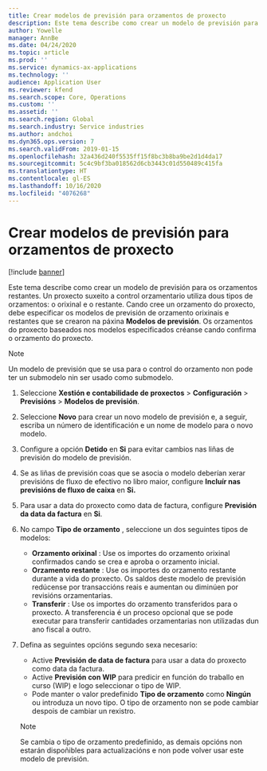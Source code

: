 ```yaml
---
title: Crear modelos de previsión para orzamentos de proxecto
description: Este tema describe como crear un modelo de previsión para os orzamentos restantes.
author: Yowelle
manager: AnnBe
ms.date: 04/24/2020
ms.topic: article
ms.prod: ''
ms.service: dynamics-ax-applications
ms.technology: ''
audience: Application User
ms.reviewer: kfend
ms.search.scope: Core, Operations
ms.custom: ''
ms.assetid: ''
ms.search.region: Global
ms.search.industry: Service industries
ms.author: andchoi
ms.dyn365.ops.version: 7
ms.search.validFrom: 2019-01-15
ms.openlocfilehash: 32a436d240f5535ff15f8bc3b8ba9be2d1d4da17
ms.sourcegitcommit: 5c4c9bf3ba018562d6cb3443c01d550489c415fa
ms.translationtype: HT
ms.contentlocale: gl-ES
ms.lasthandoff: 10/16/2020
ms.locfileid: "4076268"
---
```

# <a name="create-forecast-models-for-project-budgets"></a>Crear modelos de previsión para orzamentos de proxecto 

[!include [banner](../includes/banner.md)]

Este tema describe como crear un modelo de previsión para os orzamentos restantes. Un proxecto suxeito a control orzamentario utiliza dous tipos de orzamentos: o orixinal e o restante. Cando cree un orzamento do proxecto, debe especificar os modelos de previsión de orzamento orixinais e restantes que se crearon na páxina **Modelos de previsión**. Os orzamentos do proxecto baseados nos modelos especificados créanse cando confirma o orzamento do proxecto.

> [!NOTE]
> Un modelo de previsión que se usa para o control do orzamento non pode ter un submodelo nin ser usado como submodelo.

1. Seleccione **Xestión e contabilidade de proxectos** > **Configuración** > **Previsións**  > **Modelos de previsión**.
2. Seleccione **Novo** para crear un novo modelo de previsión e, a seguir, escriba un número de identificación e un nome de modelo para o novo modelo. 
3. Configure a opción **Detido** en **Si** para evitar cambios nas liñas de previsión do modelo de previsión. 
4. Se as liñas de previsión coas que se asocia o modelo deberían xerar previsións de fluxo de efectivo no libro maior, configure **Incluír nas previsións de fluxo de caixa** en **Si.** 
5. Para usar a data do proxecto como data de factura, configure **Previsión da data da factura** en **Si**. 
6. No campo **Tipo de orzamento** , seleccione un dos seguintes tipos de modelos:

   - **Orzamento orixinal** : Use os importes do orzamento orixinal confirmados cando se crea e aproba o orzamento inicial.
   - **Orzamento restante** : Use os importes do orzamento restante durante a vida do proxecto. Os saldos deste modelo de previsión redúcense por transaccións reais e aumentan ou diminúen por revisións orzamentarias.
   - **Transferir** : Use os importes do orzamento transferidos para o proxecto. A transferencia é un proceso opcional que se pode executar para transferir cantidades orzamentarias non utilizadas dun ano fiscal a outro.

7. Defina as seguintes opcións segundo sexa necesario:

   - Active **Previsión de data de factura** para usar a data do proxecto como data da factura.
   - Active **Previsión con WIP** para predicir en función do traballo en curso (WIP) e logo seleccionar o tipo de WIP. 
   - Pode manter o valor predefinido **Tipo de orzamento** como **Ningún** ou introduza un novo tipo. O tipo de orzamento non se pode cambiar despois de cambiar un rexistro.     
    > [!NOTE]
    > Se cambia o tipo de orzamento predefinido, as demais opcións non estarán dispoñibles para actualizacións e non pode volver usar este modelo de previsión. 
   


 


